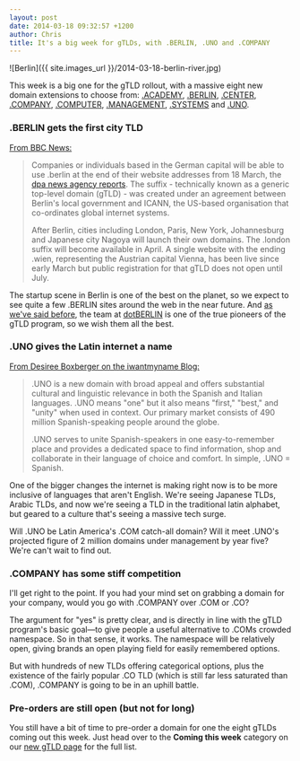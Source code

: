 ```yaml
---
layout: post
date: 2014-03-18 09:32:57 +1200
author: Chris
title: It's a big week for gTLDs, with .BERLIN, .UNO and .COMPANY
---
```


<!-- excerpt -->

![Berlin]({{ site.images_url }}/2014-03-18-berlin-river.jpg)

This week is a big one for the gTLD rollout, with a massive eight new domain extensions to choose from: [.ACADEMY](https://iwantmyname.com/domains/dot-academy), [.BERLIN](https://iwantmyname.com/domains/dot-berlin), [.CENTER](https://iwantmyname.com/domains/dot-center), [.COMPANY](https://iwantmyname.com/domains/dot-company), [.COMPUTER](https://iwantmyname.com/domains/dot-computer), [.MANAGEMENT](https://iwantmyname.com/domains/dot-management), [.SYSTEMS](https://iwantmyname.com/domains/dot-systems) and [.UNO](https://iwantmyname.com/domains/dot-uno).

<!-- /excerpt -->

### .BERLIN gets the first city TLD

[From BBC News:](http://www.bbc.com/news/blogs-news-from-elsewhere-26576617)

> Companies or individuals based in the German capital will be able to use .berlin at the end of their website addresses from 18 March, the [dpa news agency reports](http://www.sueddeutsche.de/news/wirtschaft/internet-berlin-geht-mit-eigener-staedte-domain-online-dpa.urn-newsml-dpa-com-20090101-140314-99-01746). The suffix - technically known as a generic top-level domain (gTLD) - was created under an agreement between Berlin's local government and ICANN, the US-based organisation that co-ordinates global internet systems.
> 
> After Berlin, cities including London, Paris, New York, Johannesburg and Japanese city Nagoya will launch their own domains. The .london suffix will become available in April. A single website with the ending .wien, representing the Austrian capital Vienna, has been live since early March but public registration for that gTLD does not open until July. 

The startup scene in Berlin is one of the best on the planet, so we expect to see quite a few .BERLIN sites around the web in the near future. And [as we've said before](https://iwantmyname.com/blog/2014/01/ich-bin-ein-berliner.html), the team at [dotBERLIN](http://dotberlin.de/) is one of the true pioneers of the gTLD program, so we wish them all the best.

### .UNO gives the Latin internet a name

[From Desiree Boxberger on the iwantmyname Blog:](https://iwantmyname.com/blog/2014/02/uno-looks-to-unite-the-spanish-speaking-web-an-interview-with-desiree-boxberger.html)

> .UNO is a new domain with broad appeal and offers substantial cultural and linguistic relevance in both the Spanish and Italian languages. .UNO means "one" but it also means "first," "best," and "unity" when used in context. Our primary market consists of 490 million Spanish-speaking people around the globe.
> 
> .UNO serves to unite Spanish-speakers in one easy-to-remember place and provides a dedicated space to find information, shop and collaborate in their language of choice and comfort. In simple, .UNO = Spanish. 

One of the bigger changes the internet is making right now is to be more inclusive of languages that aren't English. We're seeing Japanese TLDs, Arabic TLDs, and now we're seeing a TLD in the traditional latin alphabet, but geared to a culture that's seeing a massive tech surge. 

Will .UNO be Latin America's .COM catch-all domain? Will it meet .UNO's projected figure of 2 million domains under management by year five? We're can't wait to find out. 

### .COMPANY has some stiff competition

I'll get right to the point. If you had your mind set on grabbing a domain for your company, would you go with .COMPANY over .COM or .CO?

The argument for "yes" is pretty clear, and is directly in line with the gTLD program's basic goal—to give people a useful alternative to .COMs crowded namespace. So in that sense, it works. The namespace will be relatively open, giving brands an open playing field for easily remembered options. 

But with hundreds of new TLDs offering categorical options, plus the existence of the fairly popular .CO TLD (which is still far less saturated than .COM), .COMPANY is going to be in an uphill battle.

### Pre-orders are still open (but not for long)

You still have a bit of time to pre-order a domain for one the eight gTLDs coming out this week. Just head over to the **Coming this week** category on our [new gTLD page](https://iwantmyname.com/domains/new-gtld-domain-extensions) for the full list.
